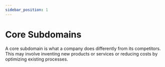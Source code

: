 ```yaml
---
sidebar_position: 1
---
```


# Core Subdomains

A core subdomain is what a company does differently from its competitors.  
This may involve inventing new products or services or reducing costs by optimizing existing processes.
